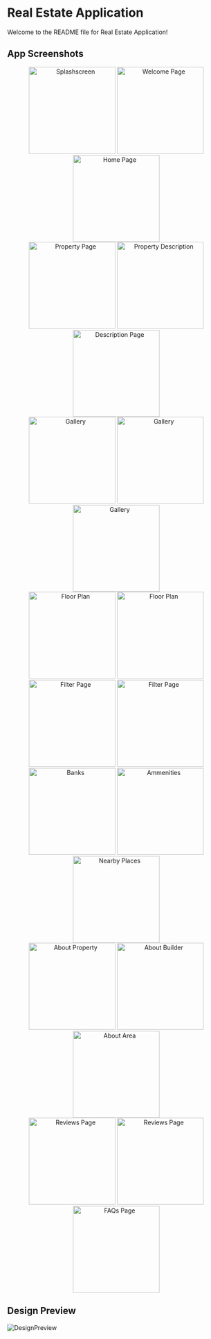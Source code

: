 # Real Estate Application

Welcome to the README file for Real Estate Application!

## App Screenshots

<div align="center">
    <img src="app_images/1.SplashScreen.png" alt="Splashscreen" width="200"/>
    <img src="app_images/2.HomPage.png" alt="Welcome Page" width="200"/>
    <img src="app_images/3.HomePage_two.png" alt="Home Page" width="200"/>
</div>
<div align="center">
    <img src="app_images/4.PropertyPage.png" alt="Property Page" width="200"/>
    <img src="app_images/5.PropertyDesciption.png" alt="Property Description" width="200"/>
    <img src="app_images/8.Description_extend.png" alt="Description Page" width="200"/>
</div>
<div align="center">
    <img src="app_images/12.Gallery_frag.png" alt="Gallery" width="200"/>
    <img src="app_images/13.Gallery_imgone.png" alt="Gallery" width="200"/>
  <img src="app_images/14.Gallery_imgtwo.png" alt="Gallery" width="200"/>
</div>
<div align="center">
    <img src="app_images/16.Floor_planone.png" alt="Floor Plan" width="200"/>
    <img src="app_images/17.Floor_plantwo.png" alt="Floor Plan" width="200"/>
</div>
<div align="center">
    <img src="app_images/22.Filter_page.png" alt="Filter Page" width="200"/>
    <img src="app_images/23.Filter_pagetwo.png" alt="Filter Page" width="200"/>
</div>

<div align="center">
    <img src="app_images/9.Banks.png" alt="Banks" width="200"/>
    <img src="app_images/6.Ammenities.png" alt="Ammenities" width="200"/>
    <img src="app_images/11.BottomSheet.png" alt="Nearby Places" width="200"/>
</div>
<div align="center">
    <img src="app_images/19.Abt_property.png" alt="About Property" width="200"/>
    <img src="app_images/20.About_builder.png" alt="About Builder" width="200"/>
    <img src="app_images/7.AboutArea.png" alt="About Area" width="200"/>
</div>


<div align="center">
  <img src="app_images/15.Reviews_frag.png" alt="Reviews Page" width="200"/>
  <img src="app_images/18.Reviews_Page.png" alt="Reviews Page" width="200"/>
    <img src="app_images/10.faqs.png" alt="FAQs Page" width="200"/>
</div>


## Design Preview
![DesignPreview](app_images/Design.png)
